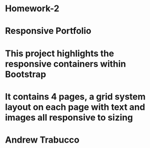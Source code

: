 # Homework-2
# Responsive Portfolio
# This project highlights the responsive containers within Bootstrap
# It contains 4 pages, a grid system layout on each page with text and images all responsive to sizing

# Andrew Trabucco
